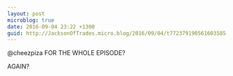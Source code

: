 ```yaml
---
layout: post
microblog: true
date: 2016-09-04 23:22 +1300
guid: http://JacksonOfTrades.micro.blog/2016/09/04/t772379190561603585.html
---
```

@cheezpiza FOR THE WHOLE EPISODE?

AGAIN?
